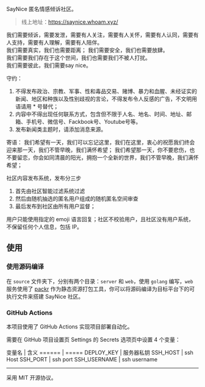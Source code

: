 SayNice 匿名情感倾诉社区。

> 线上地址：<https://saynice.whoam.xyz/>

我们需要倾诉，需要发泄，需要有人关注，需要有人关怀，需要有人认同，需要有人支持，需要有人理解，需要有人陪伴。    
我们需要真实，我们也需要距离； 我们需要安全，我们也需要放肆。    
我们需要我们存在于这个世间，我们也需要我们不被人打扰。    
我们需要彼此，我们需要say nice。    

守约：
1. 不得发布政治、宗教、军事、性和毒品交易、赌博、暴力和血腥、未经证实的新闻、地区和种族以及性别歧视的言论，不得发布令人反感的广告，不文明用语请用 * 号替代；
2. 内容中不得出现任何联系方式，包含但不限于人名、地名、时间、地址、邮箱、手机号、微信号、Fackbook号、Youtube号等。
3. 发布新闻类主题时，请添加消息来源。

寄语：
我们希望有一天，我们可以忘记这里，我们在这里，衷心的祝愿我们终会迎来那一天，我们不管早晚，我们满怀希望；
我们希望那一天，你不要悲伤，也不要留恋，你会如同清晨的阳光，拥抱一个全新的世界，我们不管早晚，我们满怀希望；

社区内容发布系统，发布分三步

1. 首先由社区智能过滤系统过滤
2. 然后由随机抽选的匿名用户组成的随机匿名空间审查
3. 最后发布到社区由所有用户监督；

用户只能使用指定的 emoji 语言回复；社区不校验用户，且社区没有用户系统，不保留任何个人信息，包括 IP。

## 使用

### 使用源码编译

在 `source` 文件夹下，分别有两个目录：`server` 和 `web`，使用 `golang` 编写，`web` 服务使用了 [packr](https://github.com/gobuffalo/packr) 作为静态资源打包工具，你可以将源码编译为目标平台下的可执行文件来搭建 SayNice 社区。

### GitHub Actions

本项目使用了 GitHub Actions 实现项目部署自动化。

需要在 GitHub 项目设置页 Settings 的 Secrets 选项页中设置 4 个变量：

变量名 | 含义
====== | =====
DEPLOY_KEY | 服务器私钥
SSH_HOST | ssh Host
SSH_PORT | ssh port
SSH_USERNAME | ssh username

------------------

采用 MIT 开源协议。
